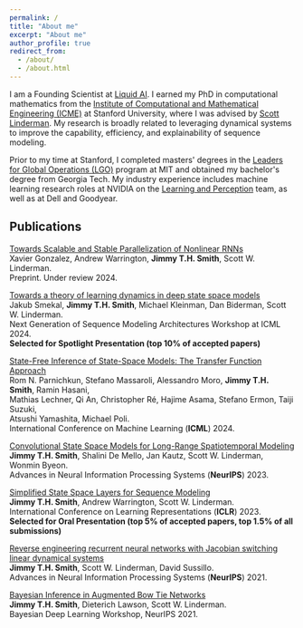 ```yaml
---
permalink: /
title: "About me"
excerpt: "About me"
author_profile: true
redirect_from: 
  - /about/
  - /about.html
---
```


I am a Founding Scientist at [Liquid AI](https://www.liquid.ai/). I earned my PhD in computational mathematics from the [Institute of Computational and Mathematical Engineering (ICME)](https://icme.stanford.edu/) at Stanford University, where I was advised by [Scott Linderman](https://web.stanford.edu/~swl1/). My research is broadly related to leveraging dynamical systems to improve the capability, efficiency, and explainability of sequence modeling.

Prior to my time at Stanford, I completed masters' degrees in the [Leaders for Global Operations (LGO)](https://lgo.mit.edu/) program at MIT and obtained my bachelor's degree from Georgia Tech. My industry experience includes machine learning research roles at NVIDIA on the [Learning and Perception](https://research.nvidia.com/labs/lpr/) team, as well as at Dell and Goodyear. 


## Publications
[Towards Scalable and Stable Parallelization of Nonlinear RNNs](https://arxiv.org/abs/2407.19115) \
Xavier Gonzalez, Andrew Warrington, **Jimmy T.H. Smith**, Scott W. Linderman. \
Preprint. Under review 2024. 


[Towards a theory of learning dynamics in deep state space models](https://arxiv.org/abs/2407.07279) \
Jakub Smekal, **Jimmy T.H. Smith**, Michael Kleinman, Dan Biderman, Scott W. Linderman. \
Next Generation of Sequence Modeling Architectures Workshop at ICML 2024. \
**Selected for Spotlight Presentation (top 10% of accepted papers)**

[State-Free Inference of State-Space Models: The Transfer Function Approach](https://arxiv.org/abs/2405.06147)\
Rom N. Parnichkun, Stefano Massaroli, Alessandro Moro, **Jimmy T.H. Smith**, Ramin Hasani,\
Mathias Lechner, Qi An, Christopher Ré, Hajime Asama, Stefano Ermon, Taiji Suzuki, \
Atsushi Yamashita, Michael Poli. \
International Conference on Machine Learning (**ICML**) 2024.

[Convolutional State Space Models for Long-Range Spatiotemporal Modeling](https://arxiv.org/abs/2310.19694)\
**Jimmy T.H. Smith**, Shalini De Mello, Jan Kautz, Scott W. Linderman, Wonmin Byeon.\
Advances in Neural Information Processing Systems (**NeurIPS**) 2023.

[Simplified State Space Layers for Sequence Modeling](https://arxiv.org/abs/2208.04933)\
**Jimmy T.H. Smith**, Andrew Warrington, Scott W. Linderman. \
International Conference on Learning Representations (**ICLR**) 2023. \
**Selected for Oral Presentation (top 5% of accepted papers, top 1.5% of all submissions)**

[Reverse engineering recurrent neural networks with Jacobian switching linear dynamical systems](https://arxiv.org/abs/2111.01256)\
**Jimmy T.H. Smith**, Scott W. Linderman, David Sussillo. \
Advances in Neural Information Processing Systems (**NeurIPS**) 2021.

[Bayesian Inference in Augmented Bow Tie Networks](http://bayesiandeeplearning.org/2021/papers/61.pdf)\
**Jimmy T.H. Smith**, Dieterich Lawson, Scott W. Linderman. \
Bayesian Deep Learning Workshop, NeurIPS 2021.



